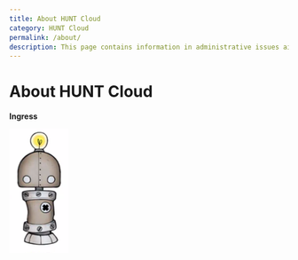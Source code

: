 ```yaml
---
title: About HUNT Cloud
category: HUNT Cloud
permalink: /about/
description: This page contains information in administrative issues aimed at coordinators in HUNT Cloud. 
---
```


# About HUNT Cloud

**Ingress**

![Bot](../images/hunt-cloud_mascot_test1_200px.png)

